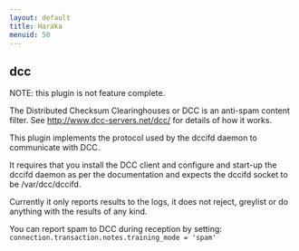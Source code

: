 ```yaml
---
layout: default
title: Haraka
menuid: 50
---
```

dcc
---

NOTE: this plugin is not feature complete.

The Distributed Checksum Clearinghouses or DCC is an anti-spam content filter.
See http://www.dcc-servers.net/dcc/ for details of how it works.

This plugin implements the protocol used by the dccifd daemon to communicate
with DCC.

It requires that you install the DCC client and configure and start-up the
dccifd daemon as per the documentation and expects the dccifd socket to be
/var/dcc/dccifd.

Currently it only reports results to the logs, it does not reject, greylist
or do anything with the results of any kind.

You can report spam to DCC during reception by setting:
`connection.transaction.notes.training_mode = 'spam'`


